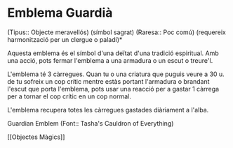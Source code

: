 # Emblema Guardià

(Tipus:: Objecte meravellós) (símbol sagrat) (Raresa:: Poc comú) (requereix harmonització per un clergue o paladí)*

Aquesta emblema és el símbol d'una deïtat d'una tradició espiritual. Amb una acció, pots fermar l'emblema a una armadura o un escut o treure'l.

L'emblema té 3 càrregues. Quan tu o una criatura que puguis veure a 30 u. de tu sofreix un cop crític mentre estàs portant l'armadura o brandant l'escut que porta l'emblema, pots usar una reacció per a gastar 1 càrrega per a tornar el cop crític en un cop normal.

L'emblema recupera totes les càrregues gastades diàriament a l'alba.

Guardian Emblem (Font:: Tasha's Cauldron of Everything)

[[Objectes Màgics]]
